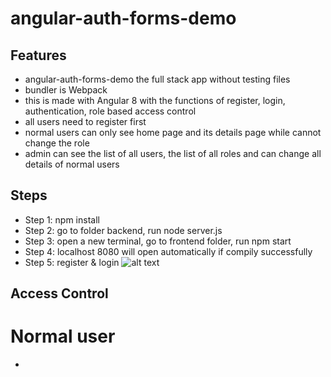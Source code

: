 # angular-auth-forms-demo
## Features
* angular-auth-forms-demo the full stack app without testing files
* bundler is Webpack
* this is made with Angular 8 with the functions of register, login, authentication, role based access control
* all users need to register first 
* normal users can only see home page and its details page while cannot change the role
* admin can see the list of all users, the list of all roles and can change all details of normal users
## Steps
* Step 1: npm install
* Step 2: go to folder backend, run node server.js
* Step 3: open a new terminal, go to frontend folder, run npm start
* Step 4: localhost 8080 will open automatically if compily successfully
* Step 5: register & login
![alt text](../frontend/images/register.png)
## Access Control 
# Normal user 
* 